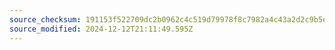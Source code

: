 ```yaml
---
source_checksum: 191153f522709dc2b0962c4c519d79978f8c7982a4c43a2d2c9b5e4e683ccc04
source_modified: 2024-12-12T21:11:49.595Z
---
```


